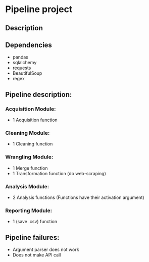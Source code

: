 # Pipeline project

## Description


## Dependencies

- pandas
- sqlalchemy
- requests
- BeautifulSoup
- regex

## Pipeline description:

### Acquisition Module:

- 1 Acquisition function

### Cleaning Module:

- 1 Cleaning function

### Wrangling Module:

- 1 Merge function
- 1 Transformation function (do web-scraping)

### Analysis Module:

- 2 Analysis functions (Functions have their activation argument)

### Reporting Module:

- 1 (save .csv) function

## Pipeline failures:

- Argument parser does not work
- Does not make API call

